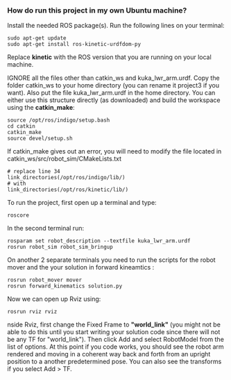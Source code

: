 ### How do run this project in my own Ubuntu machine?
Install the needed ROS package(s). Run the following lines on your terminal:
```
sudo apt-get update
sudo apt-get install ros-kinetic-urdfdom-py
```
Replace **kinetic** with the ROS version that you are running on your local machine.

IGNORE all the files other than catkin_ws and kuka_lwr_arm.urdf. Copy the folder catkin_ws to your home directory (you can rename it project3 if you want). Also put the file kuka_lwr_arm.urdf in the home directory.
You can either use this structure directly (as downloaded) and build the workspace using the **catkin_make**:
```
source /opt/ros/indigo/setup.bash
cd catkin
catkin_make
source devel/setup.sh 
```
If catkin_make gives out an error, you will need to modify the file located in catkin_ws/src/robot_sim/CMakeLists.txt
```
# replace line 34
link_directories(/opt/ros/indigo/lib/)
# with
link_directories(/opt/ros/kinetic/lib/)
```

To run the project, first open up a terminal and type:
```
roscore
```
 In the second terminal run:
```
rosparam set robot_description --textfile kuka_lwr_arm.urdf
rosrun robot_sim robot_sim_bringup
```

On another 2 separate terminals you need to run the scripts for the robot mover and the your solution in forward kineamtics :
```
rosrun robot_mover mover
rosrun forward_kinematics solution.py
```

Now we can open up Rviz using:
```
rosrun rviz rviz
```
nside Rviz, first change the Fixed Frame to **"world_link"** (you might not be able to do this until you start writing your solution code since there will not be any TF for "world_link"). Then click Add and select RobotModel from the list of options. At this point if you code works, you should see the robot arm rendered and moving in a coherent way back and forth from an upright position to a another predetermined pose. You can also see the transforms if you select Add > TF. 

